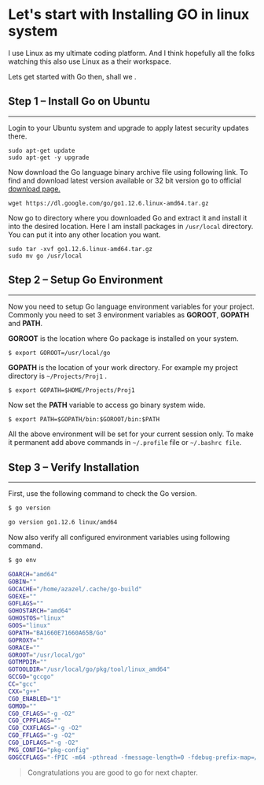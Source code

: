 # Let's start with Installing GO in linux system

I use Linux as my ultimate coding platform. And I think hopefully all the folks watching this also use Linux as a their workspace.  

Lets get started with Go then, shall we .

## Step 1 – Install Go on Ubuntu

--------------
Login to your Ubuntu system and upgrade to apply latest security updates there.

``` shell
sudo apt-get update
sudo apt-get -y upgrade
```

Now download the Go language binary archive file using following link. To find and download latest version available or 32 bit version go to official [download page.](https://golang.org/dl/)  

``` shell
wget https://dl.google.com/go/go1.12.6.linux-amd64.tar.gz
```

Now go to directory where you downloaded Go and extract it and install it into the desired location. Here I am install packages in `/usr/local` directory. You can put it into any other location you want.

``` shell
sudo tar -xvf go1.12.6.linux-amd64.tar.gz
sudo mv go /usr/local
```

## Step 2 – Setup Go Environment

--------------
Now you need to setup Go language environment variables for your project. Commonly you need to set 3 environment variables as **GOROOT**, **GOPATH** and **PATH**.  
  
**GOROOT** is the location where Go package is installed on your system.

```bash
$ export GOROOT=/usr/local/go
```

**GOPATH** is the location of your work directory. For example my project directory is `~/Projects/Proj1` .

```shell
$ export GOPATH=$HOME/Projects/Proj1
```

Now set the **PATH** variable to access go binary system wide.

```shell
$ export PATH=$GOPATH/bin:$GOROOT/bin:$PATH
```

All the above environment will be set for your current session only. To make it permanent add above commands in `~/.profile` file or `~/.bashrc file`.  
  
## Step 3 – Verify Installation

--------------

First, use the following command to check the Go version.
  
```bash
$ go version

go version go1.12.6 linux/amd64
```
Now also verify all configured environment variables using following command.
  
```bash
$ go env

GOARCH="amd64"
GOBIN=""
GOCACHE="/home/azazel/.cache/go-build"
GOEXE=""
GOFLAGS=""
GOHOSTARCH="amd64"
GOHOSTOS="linux"
GOOS="linux"
GOPATH="BA1660E71660A65B/Go"
GOPROXY=""
GORACE=""
GOROOT="/usr/local/go"
GOTMPDIR=""
GOTOOLDIR="/usr/local/go/pkg/tool/linux_amd64"
GCCGO="gccgo"
CC="gcc"
CXX="g++"
CGO_ENABLED="1"
GOMOD=""
CGO_CFLAGS="-g -O2"
CGO_CPPFLAGS=""
CGO_CXXFLAGS="-g -O2"
CGO_FFLAGS="-g -O2"
CGO_LDFLAGS="-g -O2"
PKG_CONFIG="pkg-config"
GOGCCFLAGS="-fPIC -m64 -pthread -fmessage-length=0 -fdebug-prefix-map=/tmp/go-build498866625=/tmp/go-build -gno-record-gcc-switches"
```

> Congratulations you are good to go for next chapter.
